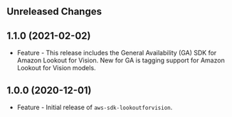 Unreleased Changes
------------------

1.1.0 (2021-02-02)
------------------

* Feature - This release includes the General Availability (GA) SDK for Amazon Lookout for Vision. New for GA is tagging support for Amazon Lookout for Vision models.

1.0.0 (2020-12-01)
------------------

* Feature - Initial release of `aws-sdk-lookoutforvision`.


